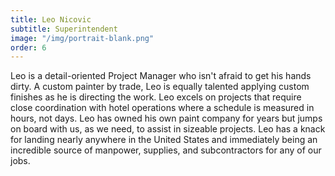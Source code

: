 ```yaml
---
title: Leo Nicovic
subtitle: Superintendent
image: "/img/portrait-blank.png"
order: 6
---
```


Leo is a detail-oriented Project Manager who isn't afraid to get his hands dirty. A custom painter by trade, Leo is equally talented applying custom finishes as he is directing the work. Leo excels on projects that require close coordination with hotel operations where a schedule is measured in hours, not days. Leo has owned his own paint company for years but jumps on board with us, as we need, to assist in sizeable projects. Leo has a knack for landing nearly anywhere in the United States and immediately being an incredible source of manpower, supplies, and subcontractors for any of our jobs.

